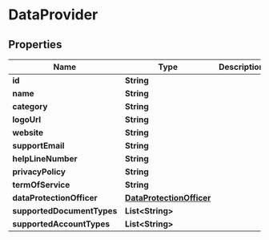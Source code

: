 

# DataProvider


## Properties

Name | Type | Description | Notes
------------ | ------------- | ------------- | -------------
**id** | **String** |  | 
**name** | **String** |  | 
**category** | **String** |  | 
**logoUrl** | **String** |  |  [optional]
**website** | **String** |  |  [optional]
**supportEmail** | **String** |  |  [optional]
**helpLineNumber** | **String** |  |  [optional]
**privacyPolicy** | **String** |  |  [optional]
**termOfService** | **String** |  |  [optional]
**dataProtectionOfficer** | [**DataProtectionOfficer**](DataProtectionOfficer.md) |  |  [optional]
**supportedDocumentTypes** | **List&lt;String&gt;** |  | 
**supportedAccountTypes** | **List&lt;String&gt;** |  |  [optional]



